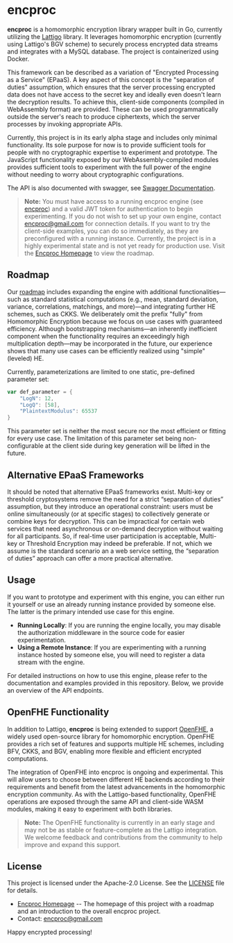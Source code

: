 # encproc

**encproc** is a homomorphic encryption library wrapper built in Go, currently utilizing the [Lattigo](https://github.com/tuneinsight/lattigo) library. It leverages homomorphic encryption (currently using Lattigo's BGV scheme) to securely process encrypted data streams and integrates with a MySQL database. The project is containerized using Docker.

This framework can be described as a variation of "Encrypted Processing as a Service" (EPaaS). A key aspect of this concept is the "separation of duties" assumption, which ensures that the server processing encrypted data does not have access to the secret key and ideally even doesn't learn the decryption results. To achieve this, client-side components (compiled in WebAssembly format) are provided. These can be used programmatically outside the server's reach to produce ciphertexts, which the server processes by invoking appropriate APIs.

Currently, this project is in its early alpha stage and includes only minimal functionality. Its sole purpose for now is to provide sufficient tools for people with no cryptographic expertise to experiment and prototype. The JavaScript functionality exposed by our WebAssembly-compiled modules provides sufficient tools to experiment with the full power of the engine without needing to worry about cryptographic configurations.

The API is also documented with swagger, see [Swagger Documentation](https://pseudocrypt.site/docs/).

> **Note:** You must have access to a running encproc engine (see [encproc](https://github.com/collapsinghierarchy/encproc)) and a valid JWT token for authentication to begin experimenting. If you do not wish to set up your own engine, contact encproc@gmail.com for connection details. If you want to try the client-side examples, you can do so immediately, as they are preconfigured with a running instance. Currently, the project is in a highly experimental state and is not yet ready for production use. Visit the [Encproc Homepage](https://pseudocrypt.site/) to view the roadmap.

## Roadmap

Our [roadmap](https://pseudocrypt.site/) includes expanding the engine with additional functionalities—such as standard statistical computations (e.g., mean, standard deviation, variance, correlations, matchings, and more)—and integrating further HE schemes, such as CKKS. We deliberately omit the prefix "fully" from Homomorphic Encryption because we focus on use cases with guaranteed efficiency. Although bootstrapping mechanisms—an inherently inefficient component when the functionality requires an exceedingly high multiplication depth—may be incorporated in the future, our experience shows that many use cases can be efficiently realized using "simple" (leveled) HE.

Currently, parameterizations are limited to one static, pre-defined parameter set:

```go
var def_parameter = {
    "LogN": 12,
    "LogQ": [58],
    "PlaintextModulus": 65537
}
```
This parameter set is neither the most secure nor the most efficient or fitting for every use case. The limitation of this parameter set being non-configurable at the client side during key generation will be lifted in the future. 

## Alternative EPaaS Frameworks

It should be noted that alternative EPaaS frameworks exist. Multi-key or threshold cryptosystems remove the need for a strict “separation of duties” assumption, but they introduce an operational constraint: users must be online simultaneously (or at specific stages) to collectively generate or combine keys for decryption. This can be impractical for certain web services that need asynchronous or on-demand decryption without waiting for all participants. So, if real-time user participation is acceptable, Multi-key or Threshold Encryption may indeed be preferable. If not, which we assume is the standard scenario an a web service setting, the “separation of duties” approach can offer a more practical alternative.

## Usage

If you want to prototype and experiment with this engine, you can either run it yourself or use an already running instance provided by someone else. The latter is the primary intended use case for this engine.

- **Running Locally**: If you are running the engine locally, you may disable the authorization middleware in the source code for easier experimentation.
- **Using a Remote Instance**: If you are experimenting with a running instance hosted by someone else, you will need to register a data stream with the engine.

For detailed instructions on how to use this engine, please refer to the documentation and examples provided in this repository. Below, we provide an overview of the API endpoints.

## OpenFHE Functionality

In addition to Lattigo, **encproc** is being extended to support [OpenFHE](https://github.com/openfheorg/openfhe-development), a widely used open-source library for homomorphic encryption. OpenFHE provides a rich set of features and supports multiple HE schemes, including BFV, CKKS, and BGV, enabling more flexible and efficient encrypted computations.

The integration of OpenFHE into encproc is ongoing and experimental. This will allow users to choose between different HE backends according to their requirements and benefit from the latest advancements in the homomorphic encryption community. As with the Lattigo-based functionality, OpenFHE operations are exposed through the same API and client-side WASM modules, making it easy to experiment with both libraries.

> **Note:** The OpenFHE functionality is currently in an early stage and may not be as stable or feature-complete as the Lattigo integration. We welcome feedback and contributions from the community to help improve and expand this support.

## License

This project is licensed under the Apache-2.0 License. See the [LICENSE](LICENSE) file for details.

- [Encproc Homepage](https://pseudocrypt.site/) -- The homepage of this project with a roadmap and an introduction to the overall encproc project.
- Contact: encproc@gmail.com

Happy encrypted processing!
